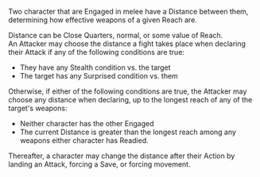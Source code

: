 Two character that are Engaged in melee have a Distance between them, determining how effective weapons of a given Reach are. 

Distance can be Close Quarters, normal, or some value of Reach.  
An Attacker may choose the distance a fight takes place when declaring their Attack if any of the following conditions are true:
* They have any Stealth condition vs. the target
* The target has any Surprised condition vs. them

Otherwise, if either of the following conditions are true, the Attacker may choose any distance when declaring, up to the longest reach of any of the target's weapons:
* Neither character has the other Engaged
* The current Distance is greater than the longest reach among any weapons either character has Readied.

Thereafter, a character may change the distance after their Action by landing an Attack, forcing a Save, or forcing movement.